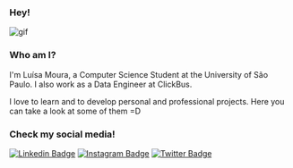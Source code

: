 ### Hey!

![gif](https://media.giphy.com/media/wsWKK6gWKJ7OfHCAZq/giphy.gif)

### Who am I?

I'm Luísa Moura, a Computer Science Student at the University of São Paulo. I also work as a Data Engineer at ClickBus.

I love to learn and to develop personal and professional projects. Here you can take a look at some of them =D

### Check my social media!

[![Linkedin Badge](https://img.shields.io/badge/-LinkedIn-blue?style=flat-square&logo=Linkedin&logoColor=white&link=https://www.linkedin.com/in/lusmoura/)](https://www.linkedin.com/in/lusmoura/)
[![Instagram Badge](https://img.shields.io/badge/-Instagram-C13584?style=flat-square&labelColor=C13584&logo=instagram&logoColor=white&link=https://www.instagram.com/luisamoura.py/)](https://www.instagram.com/luisamoura.py/)
[![Twitter Badge](https://img.shields.io/badge/-Twitter-blue?style=flat-square&logo=Twitter&logoColor=white&link=https://www.twitter.com/_lsmoura/)](https://www.twitter.com/_lsmoura)
